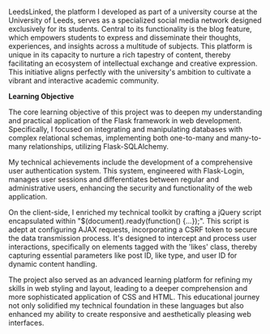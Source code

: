 LeedsLinked, the platform I developed as part of a university course at the University of Leeds, serves as a specialized social media network designed exclusively for its students. Central to its functionality is the blog feature, which empowers students to express and disseminate their thoughts, experiences, and insights across a multitude of subjects. This platform is unique in its capacity to nurture a rich tapestry of content, thereby facilitating an ecosystem of intellectual exchange and creative expression. This initiative aligns perfectly with the university's ambition to cultivate a vibrant and interactive academic community.

**Learning Objective**

The core learning objective of this project was to deepen my understanding and practical application of the Flask framework in web development. Specifically, I focused on integrating and manipulating databases with complex relational schemas, implementing both one-to-many and many-to-many relationships, utilizing Flask-SQLAlchemy.

My technical achievements include the development of a comprehensive user authentication system. This system, engineered with Flask-Login, manages user sessions and differentiates between regular and administrative users, enhancing the security and functionality of the web application.

On the client-side, I enriched my technical toolkit by crafting a jQuery script encapsulated within "$(document).ready(function() {...});". This script is adept at configuring AJAX requests, incorporating a CSRF token to secure the data transmission process. It's designed to intercept and process user interactions, specifically on elements tagged with the 'likes' class, thereby capturing essential parameters like post ID, like type, and user ID for dynamic content handling.

The project also served as an advanced learning platform for refining my skills in web styling and layout, leading to a deeper comprehension and more sophisticated application of CSS and HTML. This educational journey not only solidified my technical foundation in these languages but also enhanced my ability to create responsive and aesthetically pleasing web interfaces.
